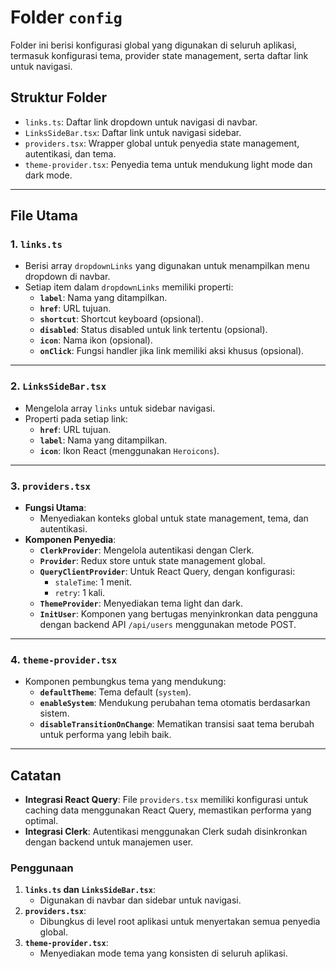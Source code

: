 # Folder `config`

Folder ini berisi konfigurasi global yang digunakan di seluruh aplikasi, termasuk konfigurasi tema, provider state management, serta daftar link untuk navigasi.

## Struktur Folder

- `links.ts`: Daftar link dropdown untuk navigasi di navbar.
- `LinksSideBar.tsx`: Daftar link untuk navigasi sidebar.
- `providers.tsx`: Wrapper global untuk penyedia state management, autentikasi, dan tema.
- `theme-provider.tsx`: Penyedia tema untuk mendukung light mode dan dark mode.

---

## File Utama

### 1. `links.ts`

- Berisi array `dropdownLinks` yang digunakan untuk menampilkan menu dropdown di navbar.
- Setiap item dalam `dropdownLinks` memiliki properti:
  - **`label`**: Nama yang ditampilkan.
  - **`href`**: URL tujuan.
  - **`shortcut`**: Shortcut keyboard (opsional).
  - **`disabled`**: Status disabled untuk link tertentu (opsional).
  - **`icon`**: Nama ikon (opsional).
  - **`onClick`**: Fungsi handler jika link memiliki aksi khusus (opsional).

---

### 2. `LinksSideBar.tsx`

- Mengelola array `links` untuk sidebar navigasi.
- Properti pada setiap link:
  - **`href`**: URL tujuan.
  - **`label`**: Nama yang ditampilkan.
  - **`icon`**: Ikon React (menggunakan `Heroicons`).

---

### 3. `providers.tsx`

- **Fungsi Utama**:
  - Menyediakan konteks global untuk state management, tema, dan autentikasi.
- **Komponen Penyedia**:
  - **`ClerkProvider`**: Mengelola autentikasi dengan Clerk.
  - **`Provider`**: Redux store untuk state management global.
  - **`QueryClientProvider`**: Untuk React Query, dengan konfigurasi:
    - `staleTime`: 1 menit.
    - `retry`: 1 kali.
  - **`ThemeProvider`**: Menyediakan tema light dan dark.
  - **`InitUser`**: Komponen yang bertugas menyinkronkan data pengguna dengan backend API `/api/users` menggunakan metode POST.

---

### 4. `theme-provider.tsx`

- Komponen pembungkus tema yang mendukung:
  - **`defaultTheme`**: Tema default (`system`).
  - **`enableSystem`**: Mendukung perubahan tema otomatis berdasarkan sistem.
  - **`disableTransitionOnChange`**: Mematikan transisi saat tema berubah untuk performa yang lebih baik.

---

## Catatan

- **Integrasi React Query**: File `providers.tsx` memiliki konfigurasi untuk caching data menggunakan React Query, memastikan performa yang optimal.
- **Integrasi Clerk**: Autentikasi menggunakan Clerk sudah disinkronkan dengan backend untuk manajemen user.

### Penggunaan

1. **`links.ts` dan `LinksSideBar.tsx`**:
   - Digunakan di navbar dan sidebar untuk navigasi.
2. **`providers.tsx`**:
   - Dibungkus di level root aplikasi untuk menyertakan semua penyedia global.
3. **`theme-provider.tsx`**:
   - Menyediakan mode tema yang konsisten di seluruh aplikasi.
